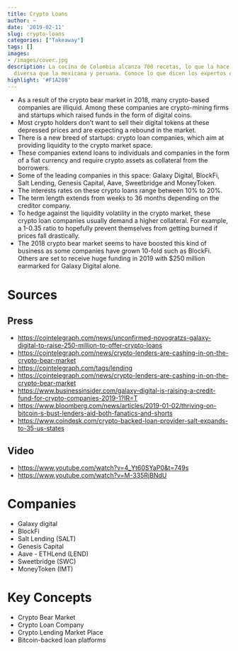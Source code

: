 ```yaml
---
title: Crypto Loans
author: ~
date: '2019-02-11'
slug: crypto-loans
categories: ["Takeaway"]
tags: []
images:
- /images/cover.jpg
description: La cocina de Colombia alcanza 700 recetas, lo que la hace más rica y
  diversa que la mexicana y peruana. Conoce lo que dicen los expertos de estas recetas.
highlight: '#F1A208'
---
```


- As a result of the crypto bear market in 2018, many crypto-based companies are illiquid. Among these companies are crypto-mining firms and startups which raised funds in the form of digital coins.
- Most crypto holders don’t want to sell their digital tokens at these depressed prices and are expecting a rebound in the market.
- There is a new breed of startups: crypto loan companies, which aim at providing liquidity to the crypto market space.
- These companies extend loans to individuals and companies in the form of a fiat currency and require crypto assets as collateral from the borrowers.
- Some of the leading companies in this space: Galaxy Digital, BlockFi, Salt Lending, Genesis Capital, Aave, Sweetbridge and MoneyToken.
- The interests rates on these crypto loans range between 10% to 20%.
- The term length extends from weeks to 36 months depending on the creditor company.
- To hedge against the liquidity volatility in the crypto market, these crypto loan companies usually demand a higher collateral. For example, a 1-0.35 ratio to hopefully prevent themselves from getting burned if prices fall drastically.
- The 2018 crypto bear market seems to have boosted this kind of business as some companies have grown 10-fold such as BlockFi. Others are set to receive huge funding in 2019 with $250 million earmarked for Galaxy Digital alone. 


# Sources

## Press

- https://cointelegraph.com/news/unconfirmed-novogratzs-galaxy-digital-to-raise-250-million-to-offer-crypto-loans
- https://cointelegraph.com/news/crypto-lenders-are-cashing-in-on-the-crypto-bear-market
- https://cointelegraph.com/tags/lending
- https://cointelegraph.com/news/crypto-lenders-are-cashing-in-on-the-crypto-bear-market
- https://www.businessinsider.com/galaxy-digital-is-raising-a-credit-fund-for-crypto-companies-2019-1?IR=T
- https://www.bloomberg.com/news/articles/2019-01-02/thriving-on-bitcoin-s-bust-lenders-aid-both-fanatics-and-shorts
- https://www.coindesk.com/crypto-backed-loan-provider-salt-expands-to-35-us-states


## Video

- https://www.youtube.com/watch?v=4_Yt60SYaP0&t=749s 
- https://www.youtube.com/watch?v=M-335RjBNdU 

# Companies

- Galaxy digital
- BlockFi
- Salt Lending (SALT)
- Genesis Capital
- Aave - ETHLend (LEND)
- Sweetbridge (SWC)
- MoneyToken (IMT)

# Key Concepts

- Crypto Bear Market
- Crypto Loan Company
- Crypto Lending Market Place
- Bitcoin-backed loan platforms




